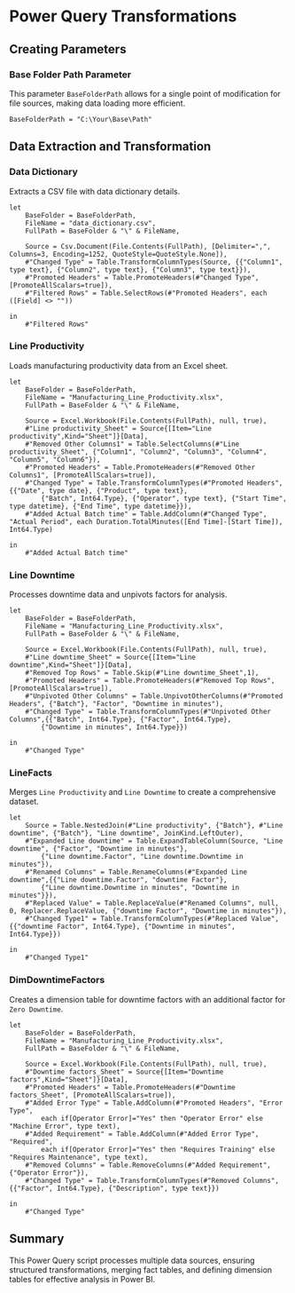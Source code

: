 # Power Query Transformations

## Creating Parameters

### Base Folder Path Parameter
This parameter `BaseFolderPath` allows for a single point of modification for file sources, making data loading more efficient.

```powerquery
BaseFolderPath = "C:\Your\Base\Path"
```

## Data Extraction and Transformation

### Data Dictionary
Extracts a CSV file with data dictionary details.

```powerquery
let
    BaseFolder = BaseFolderPath,
    FileName = "data_dictionary.csv",
    FullPath = BaseFolder & "\" & FileName,
    
    Source = Csv.Document(File.Contents(FullPath), [Delimiter=",", Columns=3, Encoding=1252, QuoteStyle=QuoteStyle.None]),
    #"Changed Type" = Table.TransformColumnTypes(Source, {{"Column1", type text}, {"Column2", type text}, {"Column3", type text}}),
    #"Promoted Headers" = Table.PromoteHeaders(#"Changed Type", [PromoteAllScalars=true]),
    #"Filtered Rows" = Table.SelectRows(#"Promoted Headers", each ([Field] <> ""))

in
    #"Filtered Rows"
```

### Line Productivity
Loads manufacturing productivity data from an Excel sheet.

```powerquery
let
    BaseFolder = BaseFolderPath,
    FileName = "Manufacturing_Line_Productivity.xlsx",
    FullPath = BaseFolder & "\" & FileName,
    
    Source = Excel.Workbook(File.Contents(FullPath), null, true),
    #"Line productivity_Sheet" = Source{[Item="Line productivity",Kind="Sheet"]}[Data],
    #"Removed Other Columns1" = Table.SelectColumns(#"Line productivity_Sheet", {"Column1", "Column2", "Column3", "Column4", "Column5", "Column6"}),
    #"Promoted Headers" = Table.PromoteHeaders(#"Removed Other Columns1", [PromoteAllScalars=true]),
    #"Changed Type" = Table.TransformColumnTypes(#"Promoted Headers", {{"Date", type date}, {"Product", type text}, 
        {"Batch", Int64.Type}, {"Operator", type text}, {"Start Time", type datetime}, {"End Time", type datetime}}),
    #"Added Actual Batch time" = Table.AddColumn(#"Changed Type", "Actual Period", each Duration.TotalMinutes([End Time]-[Start Time]), Int64.Type)

in
    #"Added Actual Batch time"
```

### Line Downtime
Processes downtime data and unpivots factors for analysis.

```powerquery
let
    BaseFolder = BaseFolderPath,
    FileName = "Manufacturing_Line_Productivity.xlsx",
    FullPath = BaseFolder & "\" & FileName,
    
    Source = Excel.Workbook(File.Contents(FullPath), null, true),
    #"Line downtime_Sheet" = Source{[Item="Line downtime",Kind="Sheet"]}[Data],
    #"Removed Top Rows" = Table.Skip(#"Line downtime_Sheet",1),
    #"Promoted Headers" = Table.PromoteHeaders(#"Removed Top Rows", [PromoteAllScalars=true]),
    #"Unpivoted Other Columns" = Table.UnpivotOtherColumns(#"Promoted Headers", {"Batch"}, "Factor", "Downtime in minutes"),
    #"Changed Type" = Table.TransformColumnTypes(#"Unpivoted Other Columns",{{"Batch", Int64.Type}, {"Factor", Int64.Type}, 
        {"Downtime in minutes", Int64.Type}})

in
    #"Changed Type"
```

### LineFacts
Merges `Line Productivity` and `Line Downtime` to create a comprehensive dataset.

```powerquery
let
    Source = Table.NestedJoin(#"Line productivity", {"Batch"}, #"Line downtime", {"Batch"}, "Line downtime", JoinKind.LeftOuter),
    #"Expanded Line downtime" = Table.ExpandTableColumn(Source, "Line downtime", {"Factor", "Downtime in minutes"}, 
        {"Line downtime.Factor", "Line downtime.Downtime in minutes"}),
    #"Renamed Columns" = Table.RenameColumns(#"Expanded Line downtime",{{"Line downtime.Factor", "downtime Factor"},
        {"Line downtime.Downtime in minutes", "Downtime in minutes"}}),
    #"Replaced Value" = Table.ReplaceValue(#"Renamed Columns", null, 0, Replacer.ReplaceValue, {"downtime Factor", "Downtime in minutes"}),
    #"Changed Type1" = Table.TransformColumnTypes(#"Replaced Value",{{"downtime Factor", Int64.Type}, {"Downtime in minutes", Int64.Type}})

in
    #"Changed Type1"
```

### DimDowntimeFactors
Creates a dimension table for downtime factors with an additional factor for `Zero Downtime`.

```powerquery
let
    BaseFolder = BaseFolderPath,
    FileName = "Manufacturing_Line_Productivity.xlsx",
    FullPath = BaseFolder & "\" & FileName,
    
    Source = Excel.Workbook(File.Contents(FullPath), null, true),
    #"Downtime factors_Sheet" = Source{[Item="Downtime factors",Kind="Sheet"]}[Data],
    #"Promoted Headers" = Table.PromoteHeaders(#"Downtime factors_Sheet", [PromoteAllScalars=true]),
    #"Added Error Type" = Table.AddColumn(#"Promoted Headers", "Error Type", 
        each if[Operator Error]="Yes" then "Operator Error" else "Machine Error", type text),
    #"Added Requirement" = Table.AddColumn(#"Added Error Type", "Required", 
        each if[Operator Error]="Yes" then "Requires Training" else "Requires Maintenance", type text),
    #"Removed Columns" = Table.RemoveColumns(#"Added Requirement",{"Operator Error"}),
    #"Changed Type" = Table.TransformColumnTypes(#"Removed Columns",{{"Factor", Int64.Type}, {"Description", type text}})

in
    #"Changed Type"
```

## Summary
This Power Query script processes multiple data sources, ensuring structured transformations, merging fact tables, and defining dimension tables for effective analysis in Power BI.
